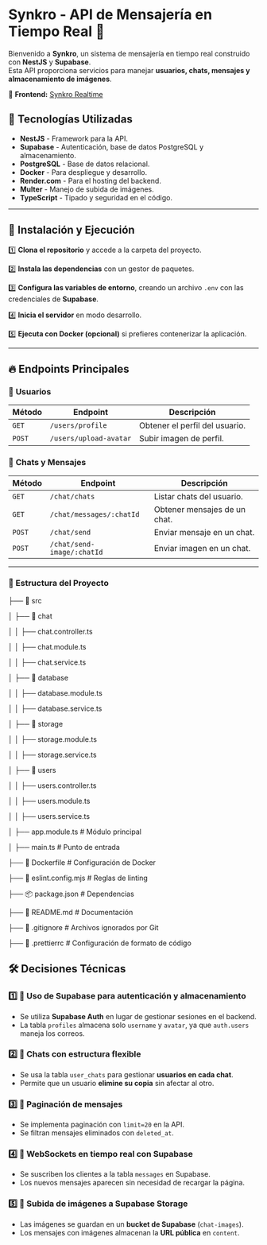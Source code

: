 # Synkro - API de Mensajería en Tiempo Real 🚀

Bienvenido a **Synkro**, un sistema de mensajería en tiempo real construido con **NestJS** y **Supabase**.  
Esta API proporciona servicios para manejar **usuarios, chats, mensajes y almacenamiento de imágenes**.  

🔗 **Frontend:** [Synkro Realtime](https://synkro-realtime.firebaseapp.com/login)  

## 📌 Tecnologías Utilizadas

- **NestJS** - Framework para la API.
- **Supabase** - Autenticación, base de datos PostgreSQL y almacenamiento.
- **PostgreSQL** - Base de datos relacional.
- **Docker** - Para despliegue y desarrollo.
- **Render.com** - Para el hosting del backend.
- **Multer** - Manejo de subida de imágenes.
- **TypeScript** - Tipado y seguridad en el código.

---

## 🚀 Instalación y Ejecución

1️⃣ **Clona el repositorio** y accede a la carpeta del proyecto.  

2️⃣ **Instala las dependencias** con un gestor de paquetes.  

3️⃣ **Configura las variables de entorno**, creando un archivo `.env` con las credenciales de **Supabase**.  

4️⃣ **Inicia el servidor** en modo desarrollo.  

5️⃣ **Ejecuta con Docker (opcional)** si prefieres contenerizar la aplicación.  

---

## 🔥 Endpoints Principales

### 📜 **Usuarios**
| Método | Endpoint              | Descripción                     |
|--------|------------------------|---------------------------------|
| `GET`  | `/users/profile`       | Obtener el perfil del usuario. |
| `POST` | `/users/upload-avatar` | Subir imagen de perfil. |

### 💬 **Chats y Mensajes**
| Método  | Endpoint                   | Descripción                         |
|---------|----------------------------|-------------------------------------|
| `GET`   | `/chat/chats`              | Listar chats del usuario.           |
| `GET`   | `/chat/messages/:chatId`   | Obtener mensajes de un chat.        |
| `POST`  | `/chat/send`               | Enviar mensaje en un chat.          |
| `POST`  | `/chat/send-image/:chatId` | Enviar imagen en un chat.           |

---
### 📂 Estructura del Proyecto
├── 📂 src

│   ├── 📂 chat 

│   │   ├── chat.controller.ts

│   │   ├── chat.module.ts

│   │   ├── chat.service.ts

│   ├── 📂 database     

│   │   ├── database.module.ts

│   │   ├── database.service.ts

│   ├── 📂 storage        

│   │   ├── storage.module.ts

│   │   ├── storage.service.ts

│   ├── 📂 users    

│   │   ├── users.controller.ts

│   │   ├── users.module.ts

│   │   ├── users.service.ts

│   ├── app.module.ts     # Módulo principal

│   ├── main.ts           # Punto de entrada

├── 🐳 Dockerfile         # Configuración de Docker

├── 🔧 eslint.config.mjs  # Reglas de linting

├── 📦 package.json       # Dependencias

├── 📝 README.md          # Documentación

├── 📝 .gitignore         # Archivos ignorados por Git

├── 📝 .prettierrc        # Configuración de formato de código

## 🛠️ **Decisiones Técnicas**

### 1️⃣ 🔹 Uso de Supabase para autenticación y almacenamiento  
- Se utiliza **Supabase Auth** en lugar de gestionar sesiones en el backend.  
- La tabla `profiles` almacena solo `username` y `avatar`, ya que `auth.users` maneja los correos.  

### 2️⃣ 🔹 Chats con estructura flexible  
- Se usa la tabla `user_chats` para gestionar **usuarios en cada chat**.  
- Permite que un usuario **elimine su copia** sin afectar al otro.  

### 3️⃣ 🔹 Paginación de mensajes  
- Se implementa paginación con `limit=20` en la API.  
- Se filtran mensajes eliminados con `deleted_at`.  

### 4️⃣ 🔹 WebSockets en tiempo real con Supabase  
- Se suscriben los clientes a la tabla `messages` en Supabase.  
- Los nuevos mensajes aparecen sin necesidad de recargar la página.  

### 5️⃣ 🔹 Subida de imágenes a Supabase Storage  
- Las imágenes se guardan en un **bucket de Supabase** (`chat-images`).  
- Los mensajes con imágenes almacenan la **URL pública** en `content`.  

